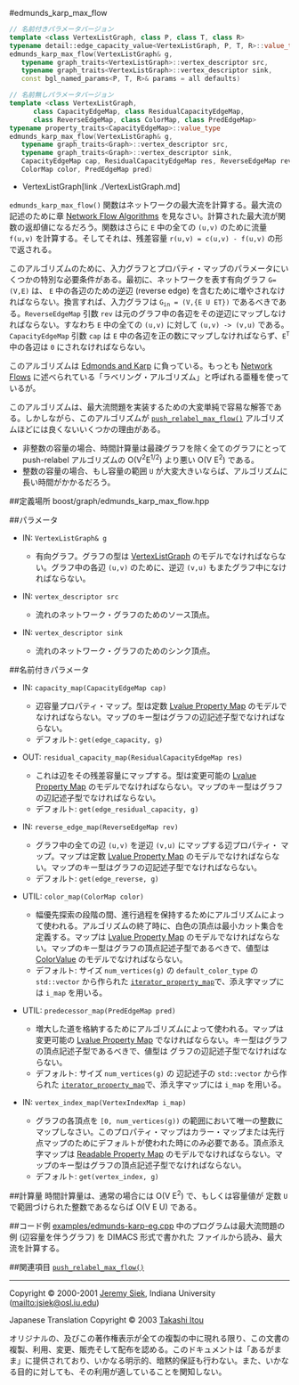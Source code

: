 #edmunds_karp_max_flow
```cpp
// 名前付きパラメータバージョン
template <class VertexListGraph, class P, class T, class R>
typename detail::edge_capacity_value<VertexListGraph, P, T, R>::value_type
edmunds_karp_max_flow(VertexListGraph& g, 
   typename graph_traits<VertexListGraph>::vertex_descriptor src,
   typename graph_traits<VertexListGraph>::vertex_descriptor sink,
   const bgl_named_params<P, T, R>& params = all defaults)

// 名前無しパラメータバージョン
template <class VertexListGraph, 
	  class CapacityEdgeMap, class ResidualCapacityEdgeMap,
	  class ReverseEdgeMap, class ColorMap, class PredEdgeMap>
typename property_traits<CapacityEdgeMap>::value_type
edmunds_karp_max_flow(VertexListGraph& g, 
   typename graph_traits<Graph>::vertex_descriptor src,
   typename graph_traits<Graph>::vertex_descriptor sink,
   CapacityEdgeMap cap, ResidualCapacityEdgeMap res, ReverseEdgeMap rev, 
   ColorMap color, PredEdgeMap pred)
```
* VertexListGraph[link ./VertexListGraph.md]

`edmunds_karp_max_flow()` 関数はネットワークの最大流を計算する。最大流の記述のために章 [Network Flow Algorithms](graph_theory_review.md#network-flow-algorithms) を見なさい。計算された最大流が関数の返却値になるだろう。関数はさらに `E` 中の全ての `(u,v)` のために流量 `f(u,v)` を計算する。そしてそれは、残差容量 `r(u,v) = c(u,v) - f(u,v)` の形で返される。

このアルゴリズムのために、入力グラフとプロパティ・マップのパラメータにいくつかの特別な必要条件がある。最初に、ネットワークを表す有向グラフ `G=(V,E)` は、 `E` 中の各辺のための逆辺 (reverse edge) を含むために増やされなければならない。換言すれば、入力グラフは <code>G<sub>in</sub> = (V,{E U ET})</code> であるべきである。`ReverseEdgeMap` 引数 `rev` は元のグラフ中の各辺をその逆辺にマップしなければならない。すなわち `E` 中の全ての `(u,v)` に対して `(u,v) -> (v,u)` である。`CapacityEdgeMap` 引数 `cap` は `E` 中の各辺を正の数にマップしなければならず、<code>E<sup>T</sup></code> 中の各辺は `0` にされなければならない。

このアルゴリズムは [Edmonds and Karp](bibliography.md#edmonds72:_improvements_netflow) に負っている。もっとも [Network Flows](bibliography.md#ahuja93:_network_flows) に述べられている「ラベリング・アルゴリズム」と呼ばれる亜種を使っているが。

このアルゴリズムは、最大流問題を実装するための大変単純で容易な解答である。しかしながら、このアルゴリズムが [`push_relabel_max_flow()`](push_relabel_max_flow.md) アルゴリズムほどには良くないいくつかの理由がある。

- 非整数の容量の場合、時間計算量は最疎グラフを除く全てのグラフにとって push-relabel アルゴリズムの O(V<sup>2</sup>E<sup>1/2</sup>) より悪い O(V E<sup>2</sup>) である。
- 整数の容量の場合、もし容量の範囲 `U` が大変大きいならば、アルゴリズムに長い時間がかかるだろう。


##定義場所
boost/graph/edmunds_karp_max_flow.hpp


##パラメータ
- IN: `VertexListGraph& g`
	- 有向グラフ。グラフの型は [VertexListGraph](VertexListGraph.md) のモデルでなければならない。グラフ中の各辺 `(u,v)` のために、逆辺 `(v,u)` もまたグラフ中になければならない。

- IN: `vertex_descriptor src`
	- 流れのネットワーク・グラフのためのソース頂点。

- IN: `vertex_descriptor sink`
	- 流れのネットワーク・グラフのためのシンク頂点。


##名前付きパラメータ
- IN: `capacity_map(CapacityEdgeMap cap)`
	- 辺容量プロパティ・マップ。型は定数 [Lvalue Property Map](../property_map/LvaluePropertyMap.md) のモデルでなければならない。マップのキー型はグラフの辺記述子型でなければならない。
	- デフォルト: `get(edge_capacity, g)`

- OUT: `residual_capacity_map(ResidualCapacityEdgeMap res)`
	- これは辺をその残差容量にマップする。型は変更可能の [Lvalue Property Map](../property_map/LvaluePropertyMap.md) のモデルでなければならない。マップのキー型はグラフの辺記述子型でなければならない。 
	- デフォルト: `get(edge_residual_capacity, g)`

- IN: `reverse_edge_map(ReverseEdgeMap rev)`
	- グラフ中の全ての辺 `(u,v)` を逆辺 `(v,u)` にマップする辺プロパティ・ マップ。マップは定数 [Lvalue Property Map](../property_map/LvaluePropertyMap.md) のモデルでなければならない。マップのキー型はグラフの辺記述子型でなければならない。
	- デフォルト: `get(edge_reverse, g)`

- UTIL: `color_map(ColorMap color)`
	- 幅優先探索の段階の間、進行過程を保持するためにアルゴリズムによって使われる。アルゴリズムの終了時に、白色の頂点は最小カット集合を定義する。マップは [Lvalue Property Map](../property_map/LvaluePropertyMap.md) のモデルでなければならない。マップのキー型はグラフの頂点記述子型であるべきで、値型は [ColorValue](ColorValue.md) のモデルでなければならない。
	- デフォルト: サイズ `num_vertices(g)` の `default_color_type` の `std::vector` から作られた [`iterator_property_map`](../property_map/iterator_property_map.md)で、添え字マップには `i_map` を用いる。

- UTIL: `predecessor_map(PredEdgeMap pred)`
	- 増大した道を格納するためにアルゴリズムによって使われる。マップは変更可能の [Lvalue Property Map](../property_map/LvaluePropertyMap.md) でなければならない。キー型はグラフの頂点記述子型であるべきで、値型は グラフの辺記述子型でなければならない。
	- デフォルト: サイズ `num_vertices(g)` の 辺記述子の `std::vector` から作られた [`iterator_property_map`](../property_map/iterator_property_map.md)で、添え字マップには `i_map` を用いる。

- IN: `vertex_index_map(VertexIndexMap i_map)`
	- グラフの各頂点を `[0, num_vertices(g))` の範囲において唯一の整数にマップしなさい。このプロパティ・マップはカラー・マップまたは先行点マップのためにデフォルトが使われた時にのみ必要である。頂点添え字マップは [Readable Property Map](../property_map/ReadablePropertyMap.md) のモデルでなければならない。マップのキー型はグラフの頂点記述子型でなければならない。
	- デフォルト: `get(vertex_index, g)`


##計算量
時間計算量は、通常の場合には O(V E<sup>2</sup>) で、もしくは容量値が 定数 `U` で範囲づけられた整数であるならば O(V E U) である。


##コード例
[examples/edmunds-karp-eg.cpp](examples/edmunds-karp-eg.cpp.md) 中のプログラムは最大流問題の例 (辺容量を伴うグラフ) を DIMACS 形式で書かれた ファイルから読み、最大流を計算する。


##関連項目
[`push_relabel_max_flow()`](push_relabel_max_flow.md)


***
Copyright © 2000-2001 [Jeremy Siek](http://www.boost.org/doc/libs/1_31_0/people/jeremy_siek.htm), Indiana University (<mailto:jsiek@osl.iu.edu>)

Japanese Translation Copyright © 2003 [Takashi Itou](mailto:takashi-it@po6.nsk.ne.jp)

オリジナルの、及びこの著作権表示が全ての複製の中に現れる限り、この文書の複製、利用、変更、販売そして配布を認める。このドキュメントは「あるがまま」に提供されており、いかなる明示的、暗黙的保証も行わない。また、いかなる目的に対しても、その利用が適していることを関知しない。

